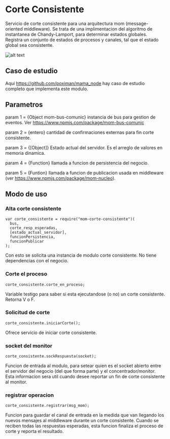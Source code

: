 # Corte Consistente
Servicio de corte consistente para una arquitectura mom (message-oriented middleware).
Se trata de una implimentacion del algoritmo de instantanea de Chandy-Lamport, para determinar estados globales.
Registra un conjunto de estados de procesos y canales, tal que el estado global sea consistente.
<br/>

![alt text](https://github.com/poximan/mom-nucleo/tree/master/imagenes/nucleo.png "Arquitectura")<br/>

## Caso de estudio
Aqui https://github.com/poximan/mama_node hay caso de estudio completo que implementa este modulo.<br/>

## Parametros
param 1 = {Object mom-bus-comunic} instancia de bus para gestion de eventos. Ver https://www.npmjs.com/package/mom-bus-comunic

param 2 = {entero} cantidad de confirmaciones externas para fin corte consistente.

param 3 = {[Object]} Estado actual del servidor. Es el arreglo de valores en memoria dinamica.

param 4 = {Function} llamada a funcion de persistencia del negocio.<br/>

param 5 = {Funtion} llamada a funcion de publicacion usada en middleware (ver https://www.npmjs.com/package/mom-nucleo).<br/>

## Modo de uso

### Alta corte consistente
```
var corte_consistente = require("mom-corte-consistente")(
  bus,
  corte_resp_esperadas,
  [estado_actual_servidor],
  funcionPersistencia,
  funcionPublicar
);
```
Con esto se solicita una instancia de modulo corte consistente. No tiene dependencias con el negocio.

### Corte el proceso
```
corte_consistente.corte_en_proceso;
```
Variable testigo para saber si esta ejecutandose (o no) un corte consistente.
Retorna V o F.

### Solicitud de corte
```
corte_consistente.iniciarCorte();
```
Ofrece servicio de iniciar corte consistente.

### socket del monitor
```
corte_consistente.sockRespuesta(socket);
```
Funcion de entrada al modulo, para setear quien es el socket abierto entre el servidor del negocio (del que forma parte) y el concentrador/monitor.
Esta informacion sera util cuando desee reportar un fin de corte consistente al monitor.

### registrar operacion
```
corte_consistente.registrar(msg_mom);
```
Funcion para guardar el canal de entrada en la medida que van llegando los nuevos mensajes al middleware durante un corte consistente.
Cuando se reciben todas las respuestas esperadas, esta funcion finaliza el proceso de corte y reporta el resultado.
